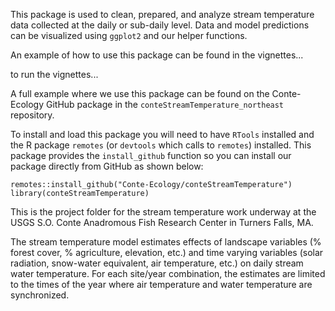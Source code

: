This package is used to clean, prepared, and analyze stream temperature data collected at the daily or sub-daily level. Data and model predictions can be visualized using `ggplot2` and our helper functions.

An example of how to use this package can be found in the vignettes...

to run the vignettes...

A full example where we use this package can be found on the Conte-Ecology GitHub package in the `conteStreamTemperature_northeast` repository.

To install and load this package you will need to have `RTools` installed and the R package `remotes` (or `devtools` which calls to `remotes`) installed. This package provides the `install_github` function so you can install our package directly from GitHub as shown below:

```
remotes::install_github("Conte-Ecology/conteStreamTemperature")
library(conteStreamTemperature)
```

This is the project folder for the stream temperature work underway at the USGS S.O. Conte Anadromous Fish Research Center in Turners Falls, MA.

The stream temperature model estimates effects of landscape variables (% forest cover, % agriculture, elevation, etc.) and time varying variables (solar radiation, snow-water equivalent, air temperature, etc.) on daily stream water temperature. For each site/year combination, the estimates are limited to the times of the year where air temperature and water temperature are synchronized.
